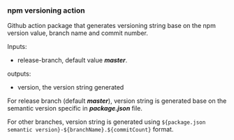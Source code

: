 ### npm versioning action

Github action package that generates versioning string base on the npm version value, branch name and commit number.

Inputs:

- release-branch, default value **_master_**.

outputs:

- version, the version string generated

For release branch (default **_master_**), version string is generated base on the semantic version specific in **_package.json_** file.

For other branches, version string is generated using `${package.json semantic version}-${branchName}.${commitCount}` format.
